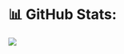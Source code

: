 # 📊 GitHub Stats:
![](https://github-readme-stats.vercel.app/api/top-langs/?username=gopher93185789&theme=dark&hide_border=false&include_all_commits=false&count_private=false&layout=compact)
<!-- Proudly created with GPRM ( https://gprm.itsvg.in ) -->
